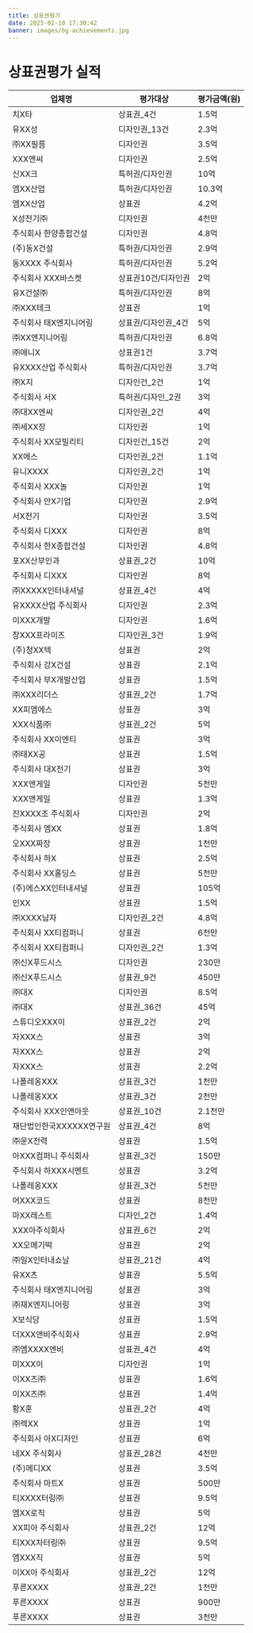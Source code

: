 ```yaml
---
title: 상표권평가
date: 2025-02-10 17:30:42
banner: images/bg-achievements.jpg
---
```


# 상표권평가 실적

<table>
  <thead>
    <tr>
      <th>업체명</th>
      <th>평가대상</th>
      <th>평가금액(원)</th>
    </tr>
  </thead>
  <tbody>
    <tr>
      <td>치X타</td>
      <td>상표권_4건</td>
      <td>1.5억</td>
    </tr>
    <tr>
      <td>유XX성</td>
      <td>디자인권_13건</td>
      <td>2.3억</td>
    </tr>
    <tr>
      <td>㈜XX필름</td>
      <td>디자인권</td>
      <td>3.5억</td>
    </tr>
    <tr>
      <td>XXX앤씨</td>
      <td>디자인권</td>
      <td>2.5억</td>
    </tr>
    <tr>
      <td>신XX크</td>
      <td>특허권/디자인권</td>
      <td>10억</td>
    </tr>
    <tr>
      <td>엠XX산업</td>
      <td>특허권/디자인권</td>
      <td>10.3억</td>
    </tr>
    <tr>
      <td>엠XX산업</td>
      <td>상표권</td>
      <td>4.2억</td>
    </tr>
    <tr>
      <td>X성전기㈜</td>
      <td>디자인권</td>
      <td>4천만</td>
    </tr>
    <tr>
      <td>주식회사 한양종합건설</td>
      <td>디자인권</td>
      <td>4.8억</td>
    </tr>
    <tr>
      <td>(주)동X건설</td>
      <td>특허권/디자인권</td>
      <td>2.9억</td>
    </tr>
    <tr>
      <td>동XXXX 주식회사</td>
      <td>특허권/디자인권</td>
      <td>5.2억</td>
    </tr>
    <tr>
      <td>주식회사 XXX바스켓</td>
      <td>상표권10건/디자인권</td>
      <td>2억</td>
    </tr>
    <tr>
      <td>유X건설㈜</td>
      <td>특허권/디자인권</td>
      <td>8억</td>
    </tr>
    <tr>
      <td>㈜XXX테크</td>
      <td>상표권</td>
      <td>1억</td>
    </tr>
    <tr>
      <td>주식회사 태X엔지니어링</td>
      <td>상표권/디자인권_4건</td>
      <td>5억</td>
    </tr>
    <tr>
      <td>㈜XX엔지니어링</td>
      <td>특허권/디자인권</td>
      <td>6.8억</td>
    </tr>
    <tr>
      <td>㈜애니X</td>
      <td>상표권1건</td>
      <td>3.7억</td>
    </tr>
    <tr>
      <td>유XXXX산업 주식회사 </td>
      <td>특허권/디자인권</td>
      <td>3.7억</td>
    </tr>
    <tr>
      <td>㈜X지</td>
      <td>디자인건_2건</td>
      <td>1억</td>
    </tr>
    <tr>
      <td>주식회사 서X</td>
      <td>특허권/디자인_2권</td>
      <td>3억</td>
    </tr>
    <tr>
      <td>㈜대XX엔씨</td>
      <td>디자인권_2건</td>
      <td>4억</td>
    </tr>
    <tr>
      <td>㈜세XX장</td>
      <td>디자인권</td>
      <td>1억</td>
    </tr>
    <tr>
      <td>주식회사 XX모빌리티</td>
      <td>디자인건_15건</td>
      <td>2억</td>
    </tr>
    <tr>
      <td>XX에스</td>
      <td>디자인권_2건</td>
      <td>1.1억</td>
    </tr>
    <tr>
      <td>유니XXXX</td>
      <td>디자인권_2건</td>
      <td>1억</td>
    </tr>
    <tr>
      <td>주식회사 XXX놀</td>
      <td>디자인권</td>
      <td>1억</td>
    </tr>
    <tr>
      <td>주식회사 안X기업</td>
      <td>디자인권</td>
      <td>2.9억</td>
    </tr>
    <tr>
      <td>서X전기</td>
      <td>디자인권</td>
      <td>3.5억</td>
    </tr>
    <tr>
      <td>주식회사 디XXX</td>
      <td>디자인권</td>
      <td>8억</td>
    </tr>
    <tr>
      <td>주식회사 한X종합건설</td>
      <td>디자인권</td>
      <td>4.8억</td>
    </tr>
    <tr>
      <td>포XX산부인과</td>
      <td>상표권_2건</td>
      <td>10억</td>
    </tr>
    <tr>
      <td>주식회사 디XXX</td>
      <td>디자인권</td>
      <td>8억</td>
    </tr>
    <tr>
      <td>㈜XXXXX인터내셔널</td>
      <td>상표권_4건</td>
      <td>4억</td>
    </tr>
    <tr>
      <td>유XXXX산업 주식회사 </td>
      <td>디자인권</td>
      <td>2.3억</td>
    </tr>
    <tr>
      <td>이XXX개발</td>
      <td>디자인권</td>
      <td>1.6억</td>
    </tr>
    <tr>
      <td>창XXX프라이즈</td>
      <td>디자인권_3건</td>
      <td>1.9억</td>
    </tr>
    <tr>
      <td>(주)청XX텍</td>
      <td>상표권</td>
      <td>2억</td>
    </tr>
    <tr>
      <td>주식회사 강X건설</td>
      <td>상표권</td>
      <td>2.1억</td>
    </tr>
    <tr>
      <td>주식회사 부X개발산업</td>
      <td>상표권</td>
      <td>1.5억</td>
    </tr>
    <tr>
      <td>㈜XXX리더스</td>
      <td>상표권_2건</td>
      <td>1.7억</td>
    </tr>
    <tr>
      <td>XX피엠에스</td>
      <td>상표권</td>
      <td>3억</td>
    </tr>
    <tr>
      <td>XXX식품㈜</td>
      <td>상표권_2건</td>
      <td>5억</td>
    </tr>
    <tr>
      <td>주식회사 XX이엔티</td>
      <td>상표권</td>
      <td>3억</td>
    </tr>
    <tr>
      <td>㈜태XX공</td>
      <td>상표권</td>
      <td>1.5억</td>
    </tr>
    <tr>
      <td>주식회사 대X전기</td>
      <td>상표권</td>
      <td>3억</td>
    </tr>
    <tr>
      <td>XXX앤게일</td>
      <td>디자인권</td>
      <td>5천만</td>
    </tr>
    <tr>
      <td>XXX앤게일</td>
      <td>상표권</td>
      <td>1.3억</td>
    </tr>
    <tr>
      <td>진XXXX조 주식회사</td>
      <td>디자인권</td>
      <td>2억</td>
    </tr>
    <tr>
      <td>주식회사 엠XX</td>
      <td>상표권</td>
      <td>1.8억</td>
    </tr>
    <tr>
      <td>오XXX짜장</td>
      <td>상표권</td>
      <td>1천만</td>
    </tr>
    <tr>
      <td>주식회사 하X</td>
      <td>상표권</td>
      <td>2.5억</td>
    </tr>
    <tr>
      <td>주식회사 XX홀딩스</td>
      <td>상표권</td>
      <td>5천만</td>
    </tr>
    <tr>
      <td>(주)에스XX인터내셔널</td>
      <td>상표권</td>
      <td>105억</td>
    </tr>
    <tr>
      <td>인XX</td>
      <td>상표권</td>
      <td>1.5억</td>
    </tr>
    <tr>
      <td>㈜XXXX남자</td>
      <td>디자인권_2건</td>
      <td>4.8억</td>
    </tr>
    <tr>
      <td>주식회사 XX티컴퍼니</td>
      <td>상표권</td>
      <td>6천만</td>
    </tr>
    <tr>
      <td>주식회사 XX티컴퍼니</td>
      <td>디자인권_2건</td>
      <td>1.3억</td>
    </tr>
    <tr>
      <td>㈜신X푸드시스</td>
      <td>디자인권</td>
      <td>230만</td>
    </tr>
    <tr>
      <td>㈜신X푸드시스</td>
      <td>상표권_9건</td>
      <td>450만</td>
    </tr>
    <tr>
      <td>㈜대X</td>
      <td>디자인권</td>
      <td>8.5억</td>
    </tr>
    <tr>
      <td>㈜대X</td>
      <td>상표권_36건</td>
      <td>45억</td>
    </tr>
    <tr>
      <td>스튜디오XXX이</td>
      <td>상표권_2건</td>
      <td>2억</td>
    </tr>
    <tr>
      <td>자XXX스</td>
      <td>상표권</td>
      <td>3억</td>
    </tr>
    <tr>
      <td>자XXX스</td>
      <td>상표권</td>
      <td>2억</td>
    </tr>
    <tr>
      <td>자XXX스</td>
      <td>상표권</td>
      <td>2.2억</td>
    </tr>
    <tr>
      <td>나폴레옹XXX</td>
      <td>상표권_3건</td>
      <td>1천만</td>
    </tr>
    <tr>
      <td>나폴레옹XXX</td>
      <td>상표권_3건</td>
      <td>2천만</td>
    </tr>
    <tr>
      <td>주식회사 XXX인앤아웃</td>
      <td>상표권_10건</td>
      <td>2.1천만</td>
    </tr>
    <tr>
      <td>재단법인한국XXXXXX연구원</td>
      <td>상표권_4건</td>
      <td>8억</td>
    </tr>
    <tr>
      <td>㈜운X전력</td>
      <td>상표권</td>
      <td>1.5억</td>
    </tr>
    <tr>
      <td>아XXX컴퍼니 주식회사</td>
      <td>상표권_3건</td>
      <td>150만</td>
    </tr>
    <tr>
      <td>주식회사 하XXX시멘트</td>
      <td>상표권</td>
      <td>3.2억</td>
    </tr>
    <tr>
      <td>나폴레옹XXX</td>
      <td>상표권_3건 </td>
      <td>5천만</td>
    </tr>
    <tr>
      <td>어XXX코드</td>
      <td>상표권</td>
      <td>8천만</td>
    </tr>
    <tr>
      <td>마XX레스트</td>
      <td>디자인_2건</td>
      <td>1.4억</td>
    </tr>
    <tr>
      <td>XXX아주식회사</td>
      <td>상표권_6건</td>
      <td>2억</td>
    </tr>
    <tr>
      <td>XX오메기떡</td>
      <td>상표권</td>
      <td>2억</td>
    </tr>
    <tr>
      <td>㈜일X인터내쇼날</td>
      <td>상표권_21건</td>
      <td>4억</td>
    </tr>
    <tr>
      <td>유XX츠</td>
      <td>상표권</td>
      <td>5.5억</td>
    </tr>
    <tr>
      <td>주식회사 태X엔지니어링</td>
      <td>상표권</td>
      <td>3억</td>
    </tr>
    <tr>
      <td>㈜재X엔지니어링</td>
      <td>상표권</td>
      <td>3억</td>
    </tr>
    <tr>
      <td>X보식당</td>
      <td>상표권</td>
      <td>1.5억</td>
    </tr>
    <tr>
      <td>더XXX앤비주식회사</td>
      <td>상표권</td>
      <td>2.9억</td>
    </tr>
    <tr>
      <td>㈜엠XXXX엔비</td>
      <td>상표권_4건</td>
      <td>4억 </td>
    </tr>
    <tr>
      <td>미XXX이</td>
      <td>디자인권</td>
      <td>1억 </td>
    </tr>
    <tr>
      <td>이XX즈㈜</td>
      <td>상표권</td>
      <td>1.6억</td>
    </tr>
    <tr>
      <td>이XX즈㈜</td>
      <td>상표권</td>
      <td>1.4억</td>
    </tr>
    <tr>
      <td>황X훈</td>
      <td>상표권_2건</td>
      <td>4억</td>
    </tr>
    <tr>
      <td>㈜렉XX</td>
      <td>상표권</td>
      <td>1억</td>
    </tr>
    <tr>
      <td>주식회사 아X디자인</td>
      <td>상표권</td>
      <td>6억</td>
    </tr>
    <tr>
      <td>네XX 주식회사</td>
      <td>상표권_28건</td>
      <td>4천만</td>
    </tr>
    <tr>
      <td>(주)메디XX</td>
      <td>상표권</td>
      <td>3.5억</td>
    </tr>
    <tr>
      <td>주식회사 마트X</td>
      <td>상표권</td>
      <td>500만</td>
    </tr>
    <tr>
      <td>티XXXX터링㈜</td>
      <td>상표권</td>
      <td>9.5억</td>
    </tr>
    <tr>
      <td>엠XX로직</td>
      <td>상표권</td>
      <td>5억</td>
    </tr>
    <tr>
      <td>XX피아 주식회사</td>
      <td>상표권_2건</td>
      <td>12억</td>
    </tr>
    <tr>
      <td>티XXX차터링㈜</td>
      <td>상표권</td>
      <td>9.5억</td>
    </tr>
    <tr>
      <td>엠XXX직</td>
      <td>상표권</td>
      <td>5억</td>
    </tr>
    <tr>
      <td>이XX아 주식회사</td>
      <td>상표권_2건</td>
      <td>12억</td>
    </tr>
    <tr>
      <td>푸른XXXX</td>
      <td>상표권_2건</td>
      <td>1천만</td>
    </tr>
    <tr>
      <td>푸른XXXX</td>
      <td>상표권</td>
      <td>900만</td>
    </tr>
    <tr>
      <td>푸른XXXX</td>
      <td>상표권</td>
      <td>3천만</td>
    </tr>
  </tbody>
</table>